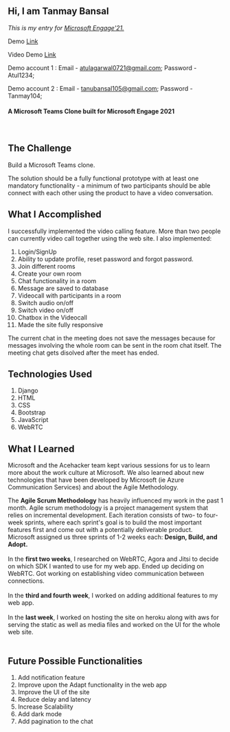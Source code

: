 <h2>Hi, I am Tanmay Bansal</h2>
<p><em>This is my entry for  <a href="https://microsoft.acehacker.com/engage2021/index.html">Microsoft Engage'21. </a>
</em></p>

Demo <a href="https://webrtc-django.herokuapp.com/accounts/">Link</a><br>
                 
Video Demo <a href="https://drive.google.com/file/d/1MOac_chlcq3K97JzeQFxDzAGdlPsQ1II/view?usp=sharing">Link</a><br>

Demo account 1 : Email - atulagarwal0721@gmail.com; 
                 Password - Atul1234;

Demo account 2 : Email - tanubansal105@gmail.com; 
                 Password - Tanmay104;


 
 
#### A Microsoft Teams Clone built for Microsoft Engage 2021 ####

<br>

The Challenge
------------

Build a Microsoft Teams clone.

The solution should be a fully functional prototype with at least one mandatory functionality - a minimum of two participants should be able connect with each other using the product to have a video conversation.


What I Accomplished
-------------------

I successfully implemented the video calling feature. More than two people can currently video call together using the web site. I also implemented:

1. Login/SignUp
2. Ability to update profile, reset password and forgot password.
3. Join different rooms
4. Create your own room
5. Chat functionality in a room
6. Message are saved to database
7. Videocall with participants in a room
8. Switch audio on/off
9. Switch video on/off
10. Chatbox in the Videocall
11. Made the site fully responsive

The current chat in the meeting does not save the messages because for messages involving the whole room can be sent in the room chat itself. The meeting chat gets disolved after the meet has ended.


Technologies Used 
-----------------


1. Django
2. HTML 
3. CSS 
4. Bootstrap
5. JavaScript
6. WebRTC


What I Learned
--------------------------------

Microsoft and the Acehacker team kept various sessions for us to learn more about the work culture at Microsoft. We also learned about new technologies that have been developed by Microsoft (ie Azure Communication Services) and about the Agile Methodology. 

The <strong>Agile Scrum Methodology</strong> has heavily influenced my work in the past 1 month. 
Agile scrum methodology is a project management system that relies on incremental development. Each iteration consists of two- to four-week sprints, where each sprint's goal is to build the most important features first and come out with a potentially deliverable product. <br>
Microsoft assigned us three sprints of 1-2 weeks each: <strong>Design, Build, and Adopt.</strong><br><br>
In the <strong>first two weeks</strong>, I researched on WebRTC, Agora and Jitsi to decide on which SDK I wanted to use for my web app. Ended up deciding on WebRTC. Got working on establishing video communication between connections. <br><br>
In the <strong>third and fourth week</strong>, I worked on adding additional features to my web app. <br><br>
In the <strong>last week</strong>, I worked on hosting the site on heroku along with aws for serving the static as well as media files and worked on the UI for the whole web site.<br><br>



Future Possible Functionalities
-------------------------------

1. Add notification feature
2. Improve upon the Adapt functionality in the web app
3. Improve the UI of the site 
4. Reduce delay and latency
5. Increase Scalability 
6. Add dark mode
7. Add pagination to the chat
